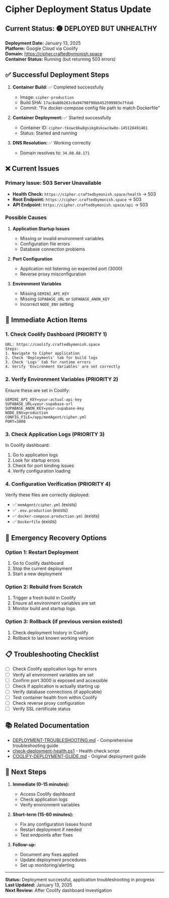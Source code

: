# Cipher Deployment Status Update

## Current Status: 🟡 DEPLOYED BUT UNHEALTHY

**Deployment Date:** January 13, 2025  
**Platform:** Google Cloud via Coolify  
**Domain:** https://cipher.craftedbymonish.space  
**Container Status:** Running (but returning 503 errors)

## ✅ Successful Deployment Steps

1. **Container Build:** ✅ Completed successfully
   - Image: `cipher-production`
   - Build SHA: `17ac8a80b263c0a94790f98bb452599983e7fda6`
   - Commit: "Fix docker-compose config file path to match Dockerfile"

2. **Container Deployment:** ✅ Started successfully
   - Container ID: `cipher-tkowc0kw8gsskg8skswckw0o-145128491461`
   - Status: Started and running

3. **DNS Resolution:** ✅ Working correctly
   - Domain resolves to: `34.60.88.171`

## ❌ Current Issues

### Primary Issue: 503 Server Unavailable
- **Health Check:** `https://cipher.craftedbymonish.space/health` → 503
- **Root Endpoint:** `https://cipher.craftedbymonish.space` → 503
- **API Endpoint:** `https://cipher.craftedbymonish.space/api` → 503

### Possible Causes
1. **Application Startup Issues**
   - Missing or invalid environment variables
   - Configuration file errors
   - Database connection problems

2. **Port Configuration**
   - Application not listening on expected port (3000)
   - Reverse proxy misconfiguration

3. **Environment Variables**
   - Missing `GEMINI_API_KEY`
   - Missing `SUPABASE_URL` or `SUPABASE_ANON_KEY`
   - Incorrect `NODE_ENV` setting

## 🔧 Immediate Action Items

### 1. Check Coolify Dashboard (PRIORITY 1)
```
URL: https://coolify.craftedbymonish.space
Steps:
1. Navigate to Cipher application
2. Check 'Deployments' tab for build logs
3. Check 'Logs' tab for runtime errors
4. Verify 'Environment Variables' are set correctly
```

### 2. Verify Environment Variables (PRIORITY 2)
Ensure these are set in Coolify:
```
GEMINI_API_KEY=your-actual-api-key
SUPABASE_URL=your-supabase-url
SUPABASE_ANON_KEY=your-supabase-key
NODE_ENV=production
CONFIG_FILE=/app/memAgent/cipher.yml
PORT=3000
```

### 3. Check Application Logs (PRIORITY 3)
In Coolify dashboard:
1. Go to application logs
2. Look for startup errors
3. Check for port binding issues
4. Verify configuration loading

### 4. Configuration Verification (PRIORITY 4)
Verify these files are correctly deployed:
- ✅ `memAgent/cipher.yml` (exists)
- ✅ `.env.production` (exists)
- ✅ `docker-compose.production.yml` (exists)
- ✅ `Dockerfile` (exists)

## 🚨 Emergency Recovery Options

### Option 1: Restart Deployment
1. Go to Coolify dashboard
2. Stop the current deployment
3. Start a new deployment

### Option 2: Rebuild from Scratch
1. Trigger a fresh build in Coolify
2. Ensure all environment variables are set
3. Monitor build and startup logs

### Option 3: Rollback (if previous version existed)
1. Check deployment history in Coolify
2. Rollback to last known working version

## 📋 Troubleshooting Checklist

- [ ] Check Coolify application logs for errors
- [ ] Verify all environment variables are set
- [ ] Confirm port 3000 is exposed and accessible
- [ ] Check if application is actually starting up
- [ ] Verify database connections (if applicable)
- [ ] Test container health from within Coolify
- [ ] Check reverse proxy configuration
- [ ] Verify SSL certificate status

## 📚 Related Documentation

- [DEPLOYMENT-TROUBLESHOOTING.md](./DEPLOYMENT-TROUBLESHOOTING.md) - Comprehensive troubleshooting guide
- [check-deployment-health.ps1](./check-deployment-health.ps1) - Health check script
- [COOLIFY-DEPLOYMENT-GUIDE.md](./COOLIFY-DEPLOYMENT-GUIDE.md) - Original deployment guide

## 🔄 Next Steps

1. **Immediate (0-15 minutes):**
   - Access Coolify dashboard
   - Check application logs
   - Verify environment variables

2. **Short-term (15-60 minutes):**
   - Fix any configuration issues found
   - Restart deployment if needed
   - Test endpoints after fixes

3. **Follow-up:**
   - Document any fixes applied
   - Update deployment procedures
   - Set up monitoring/alerting

---

**Status:** Deployment successful, application troubleshooting in progress  
**Last Updated:** January 13, 2025  
**Next Review:** After Coolify dashboard investigation